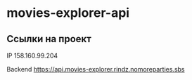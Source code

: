 # movies-explorer-api

## Ссылки на проект

IP 158.160.99.204

Backend https://api.movies-explorer.rindz.nomoreparties.sbs
